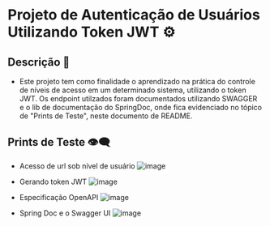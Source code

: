 # Projeto de Autenticação de Usuários Utilizando Token JWT ⚙

## Descrição 📒

- Este projeto tem como finalidade o aprendizado na prática do controle de níveis de acesso em um determinado sistema, utilizando o token JWT. Os endpoint utilzados foram documentados utilizando SWAGGER e o lib de documentação do SpringDoc, onde fica evidenciado no tópico de "Prints de Teste", neste documento de README.

## Prints de Teste 👁‍🗨


- Acesso de url sob nível de usuário
![image](https://github.com/lucascoutop/AAW/assets/105723795/fe1a7050-cf8c-47ea-8ecb-e46c41fa6dca)


- Gerando token JWT
![image](https://github.com/lucascoutop/AAW/assets/105723795/b8003764-99c7-4569-a413-18095b1e26fa)


- Especificação OpenAPI
![image](https://github.com/lucascoutop/AAW/assets/105723795/674b1b4f-d456-4e72-9a57-3213af102a41)


- Spring Doc e o Swagger UI
![image](https://github.com/lucascoutop/AAW/assets/105723795/f9ae115b-e6cb-45a0-8f2e-f46dbfad1fd0)
